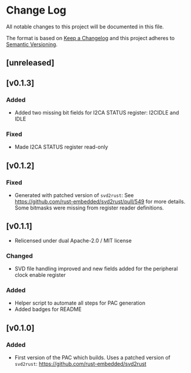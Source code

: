 Change Log
=======

All notable changes to this project will be documented in this file.

The format is based on [Keep a Changelog](http://keepachangelog.com/)
and this project adheres to [Semantic Versioning](http://semver.org/).

## [unreleased]

## [v0.1.3]

### Added

- Added two missing bit fields for I2CA STATUS register: I2CIDLE and IDLE

### Fixed

- Made I2CA STATUS register read-only

## [v0.1.2]

### Fixed

- Generated with patched version of `svd2rust`: See 
  https://github.com/rust-embedded/svd2rust/pull/549 for more details.
  Some bitmasks were missing from register reader definitions.

## [v0.1.1]

- Relicensed under dual Apache-2.0 / MIT license

### Changed

- SVD file handling improved and new fields added for the peripheral
  clock enable register

### Added

- Helper script to automate all steps for PAC generation
- Added badges for README

## [v0.1.0]

### Added

- First version of the PAC which builds. Uses a patched version
  of `svd2rust`: https://github.com/rust-embedded/svd2rust
